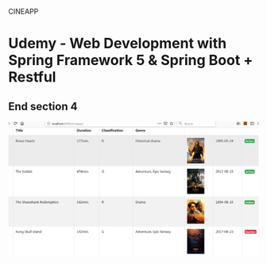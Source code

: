 CINEAPP
# Udemy - Web Development with Spring Framework 5 &amp; Spring Boot + Restful



## End section 4
![Alt text](prints/Section4.png?raw=true "Simple List")
